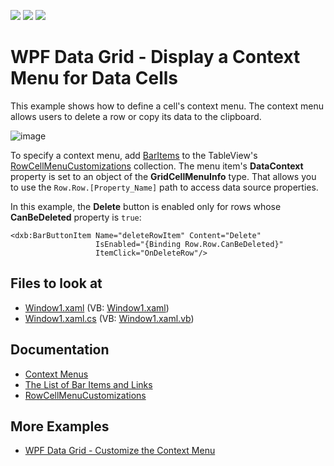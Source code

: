 <!-- default badges list -->
![](https://img.shields.io/endpoint?url=https://codecentral.devexpress.com/api/v1/VersionRange/128647820/22.2.2%2B)
[![](https://img.shields.io/badge/Open_in_DevExpress_Support_Center-FF7200?style=flat-square&logo=DevExpress&logoColor=white)](https://supportcenter.devexpress.com/ticket/details/E1558)
[![](https://img.shields.io/badge/📖_How_to_use_DevExpress_Examples-e9f6fc?style=flat-square)](https://docs.devexpress.com/GeneralInformation/403183)
<!-- default badges end -->

# WPF Data Grid - Display a Context Menu for Data Cells

This example shows how to define a cell's context menu. The context menu allows users to delete a row or copy its data to the clipboard.

![image](https://user-images.githubusercontent.com/65009440/173060803-2d949b04-11fb-455c-a5ad-41a17b3d3657.png)

To specify a context menu, add [BarItems](https://docs.devexpress.com/WPF/6646/controls-and-libraries/ribbon-bars-and-menu/common-concepts/the-list-of-bar-items-and-links) to the TableView's [RowCellMenuCustomizations](https://docs.devexpress.com/WPF/DevExpress.Xpf.Grid.DataViewBase.RowCellMenuCustomizations) collection. The menu item's **DataContext** property is set to an object of the **GridCellMenuInfo** type. That allows you to use the `Row.Row.[Property_Name]` path to access data source properties.  

In this example, the **Delete** button is enabled only for rows whose **CanBeDeleted** property is `true`: 

```xaml
<dxb:BarButtonItem Name="deleteRowItem" Content="Delete"
                   IsEnabled="{Binding Row.Row.CanBeDeleted}"
                   ItemClick="OnDeleteRow"/>
```

<!-- default file list -->

## Files to look at

* [Window1.xaml](./CS/Window1.xaml) (VB: [Window1.xaml](./VB/Window1.xaml))
* [Window1.xaml.cs](./CS/Window1.xaml.cs) (VB: [Window1.xaml.vb](./VB/Window1.xaml.vb))

<!-- default file list end -->

## Documentation

* [Context Menus](https://docs.devexpress.com/WPF/6587/controls-and-libraries/data-grid/miscellaneous/context-menus)
* [The List of Bar Items and Links](https://docs.devexpress.com/WPF/6646/controls-and-libraries/ribbon-bars-and-menu/common-concepts/the-list-of-bar-items-and-links)
* [RowCellMenuCustomizations](https://docs.devexpress.com/WPF/DevExpress.Xpf.Grid.DataViewBase.RowCellMenuCustomizations)

## More Examples

* [WPF Data Grid - Customize the Context Menu](https://github.com/DevExpress-Examples/how-to-customize-a-grids-context-menu-e1925)
